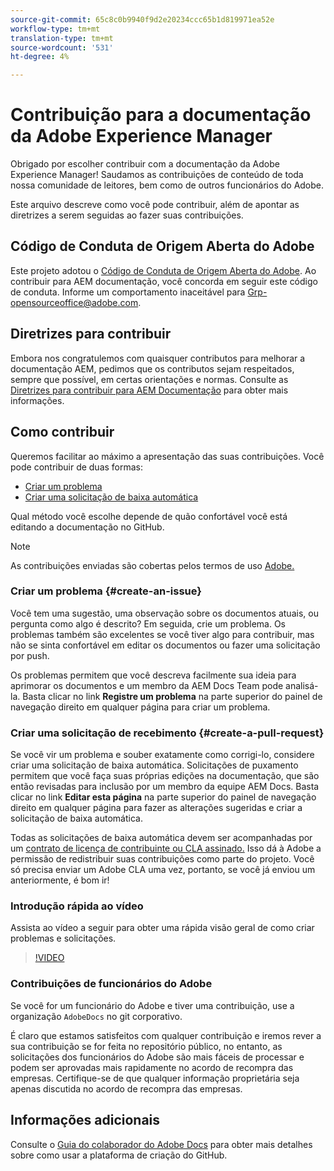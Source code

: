 ```yaml
---
source-git-commit: 65c8c0b9940f9d2e20234ccc65b1d819971ea52e
workflow-type: tm+mt
translation-type: tm+mt
source-wordcount: '531'
ht-degree: 4%

---
```

# Contribuição para a documentação da Adobe Experience Manager

Obrigado por escolher contribuir com a documentação da Adobe Experience Manager! Saudamos as contribuições de conteúdo de toda nossa comunidade de leitores, bem como de outros funcionários do Adobe.

Este arquivo descreve como você pode contribuir, além de apontar as diretrizes a serem seguidas ao fazer suas contribuições.

## Código de Conduta de Origem Aberta do Adobe

Este projeto adotou o [Código de Conduta de Origem Aberta do Adobe](code-of-conduct.md). Ao contribuir para AEM documentação, você concorda em seguir este código de conduta. Informe um comportamento inaceitável para [Grp-opensourceoffice@adobe.com](mailto:Grp-opensourceoffice@adobe.com).

## Diretrizes para contribuir

Embora nos congratulemos com quaisquer contributos para melhorar a documentação AEM, pedimos que os contributos sejam respeitados, sempre que possível, em certas orientações e normas. Consulte as [Diretrizes para contribuir para AEM Documentação](guidelines.md) para obter mais informações.

## Como contribuir

Queremos facilitar ao máximo a apresentação das suas contribuições. Você pode contribuir de duas formas:

* [Criar um problema](#create-an-issue)
* [Criar uma solicitação de baixa automática](#create-a-pull-request)

Qual método você escolhe depende de quão confortável você está editando a documentação no GitHub.

>[!NOTE]
>
>As contribuições enviadas são cobertas pelos termos de uso [Adobe.](https://www.adobe.com/legal/terms.html)

### Criar um problema {#create-an-issue}

Você tem uma sugestão, uma observação sobre os documentos atuais, ou pergunta como algo é descrito? Em seguida, crie um problema. Os problemas também são excelentes se você tiver algo para contribuir, mas não se sinta confortável em editar os documentos ou fazer uma solicitação por push.

Os problemas permitem que você descreva facilmente sua ideia para aprimorar os documentos e um membro da AEM Docs Team pode analisá-la. Basta clicar no link **Registre um problema** na parte superior do painel de navegação direito em qualquer página para criar um problema.

### Criar uma solicitação de recebimento {#create-a-pull-request}

Se você vir um problema e souber exatamente como corrigi-lo, considere criar uma solicitação de baixa automática. Solicitações de puxamento permitem que você faça suas próprias edições na documentação, que são então revisadas para inclusão por um membro da equipe AEM Docs. Basta clicar no link **Editar esta página** na parte superior do painel de navegação direito em qualquer página para fazer as alterações sugeridas e criar a solicitação de baixa automática.

Todas as solicitações de baixa automática devem ser acompanhadas por um [contrato de licença de contribuinte ou CLA assinado.](https://opensource.adobe.com/cla.html)  Isso dá à Adobe a permissão de redistribuir suas contribuições como parte do projeto. Você só precisa enviar um Adobe CLA uma vez, portanto, se você já enviou um anteriormente, é bom ir!

### Introdução rápida ao vídeo

Assista ao vídeo a seguir para obter uma rápida visão geral de como criar problemas e solicitações.

>[!VIDEO](https://video.tv.adobe.com/v/27069)

### Contribuições de funcionários do Adobe

Se você for um funcionário do Adobe e tiver uma contribuição, use a organização `AdobeDocs` no git corporativo.

É claro que estamos satisfeitos com qualquer contribuição e iremos rever a sua contribuição se for feita no repositório público, no entanto, as solicitações dos funcionários do Adobe são mais fáceis de processar e podem ser aprovadas mais rapidamente no acordo de recompra das empresas. Certifique-se de que qualquer informação proprietária seja apenas discutida no acordo de recompra das empresas.

## Informações adicionais

Consulte o [Guia do colaborador do Adobe Docs](https://docs.adobe.com/help/en/contributor/contributor-guide/introduction.html) para obter mais detalhes sobre como usar a plataforma de criação do GitHub.
